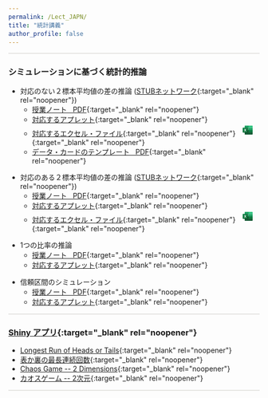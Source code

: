 ```yaml
---
permalink: /Lect_JAPN/
title: "統計講義"
author_profile: false
---
```


<style>
  hr {
    height: 2px;
    background-color: #E5E4E2;
    border: none;
  }

  .no-italics {
      font-style: normal;   
  }
</style>


<!-- Gray #919888;
#BF9269
#A88C7D
#7297A0
#54738E
#B5AFA9
#E5E4E2 Platinum
D3D3D3
-->

<!--
redirect_from:
  - /StatEd/
  - /StatEd.html
-->

---

### シミュレーションに基づく統計的推論

<!-- ############################# -->
- 対応のない２標本平均値の差の推論 ([STUBネットワーク](https://www.causeweb.org/stub/){:target="_blank" rel="noopener"})
  - [授業ノート &nbsp; PDF](https://www.dropbox.com/scl/fi/w4ranzph1wl86vt3ltjid/6.2-Two-Means-Simulation-Final_JAPN.pdf?rlkey=9mz52vllz95wvaoj9h2jjue2s&dl=0){:target="_blank" rel="noopener"}
  - [対応するアプレット](https://www.rossmanchance.com/applets/2021/anovashuffle/AnovaShuffle.htm?language=2){:target="_blank" rel="noopener"}
  - [対応するエクセル・ファイル](/files/Group_Avg_Shuffle_FINAL.xlsx){:target="_blank" rel="noopener"} &nbsp;
  [![alt text](/files/excel_icon_24.png)](/files/Group_Avg_Shuffle_FINAL.xlsx){:target="_blank" rel="noopener"}
  - [データ・カードのテンプレート &nbsp; PDF](/files/Data_Cards.pdf){:target="_blank" rel="noopener"}
<!-- ############################# -->
- 対応のある２標本平均値の差の推論 ([STUBネットワーク](https://www.causeweb.org/stub/){:target="_blank" rel="noopener"})
  - [授業ノート &nbsp; PDF](https://www.dropbox.com/scl/fi/wy80b2gvx7s0r33alkmgp/7.1-7.2-Paired-Data-and-Simulation-Final_JAPN.pdf?rlkey=8sceybnzb8yuzy7v48m7rzyig&dl=0){:target="_blank" rel="noopener"}
  - [対応するアプレット](https://www.rossmanchance.com/applets/2021/matchedpairs/MatchedPairs.htm?language=2){:target="_blank" rel="noopener"}
  - [対応するエクセル・ファイル](/files/Pair_Shuffle_FINAL.xlsx){:target="_blank" rel="noopener"} &nbsp;
  [![alt text](/files/excel_icon_24.png)](/files/Pair_Shuffle_FINAL.xlsx){:target="_blank" rel="noopener"}
<!-- ############################# -->
- 1つの比率の推論
  - [授業ノート &nbsp; PDF](https://www.dropbox.com/scl/fi/vhafb8k6pgmdu733095u2/Helper_Hinderer_Doi.pdf?rlkey=u7ho79tn3nr2rgh9wkzlcbgma&dl=0){:target="_blank" rel="noopener"}
  - [対応するアプレット](https://www.rossmanchance.com/applets/2021/oneprop/OneProp.htm?language=6){:target="_blank" rel="noopener"}
<!-- ############################# -->
- 信頼区間のシミュレーション
  - [授業ノート &nbsp; PDF](https://www.dropbox.com/scl/fi/yu6fg62povvfsjz6nqng5/_.pdf?rlkey=wqehxpypqvj6rtg5bv5rjgiqh&dl=0){:target="_blank" rel="noopener"}
  - [対応するアプレット](https://www.rossmanchance.com/applets/2021/confsim/ConfSim.html?language=2){:target="_blank" rel="noopener"}

---

### [Shiny アプリ](https://statistics.calpoly.edu/shiny){:target="_blank" rel="noopener"}

* [Longest Run of Heads or Tails](http://shiny.calpoly.sh/Longest_Run){:target="_blank" rel="noopener"}
* [表か裏の最長連続回数](https://jasp.ism.ac.jp/LongestRun){:target="_blank" rel="noopener"}
* [Chaos Game -- 2 Dimensions](http://shiny.calpoly.sh/ChaosGame2D){:target="_blank" rel="noopener"}
* [カオスゲーム -- 2次元](https://jasp.ism.ac.jp/ChaosGame2/){:target="_blank" rel="noopener"}

---


<!--
### ChatGPT Article (By Ellis and Slade, July 2023) from Journal of Statistics and Data Science Education

* [PDF - English](https://www.dropbox.com/scl/fi/vu6azaz0pme5mpjob5gwb/ChatGPT-article-JSDSE-ENGL.pdf?rlkey=k9rz9se71il5tc6vlftbgf92r&dl=0){:target="_blank" rel="noopener"}
* [PDF - 日本語](https://www.dropbox.com/scl/fi/plq8tezzlwlq0fuh8rz5z/ChatGPT-article-JSDSE-JAPN.pdf?rlkey=wsmg4unq3a8bmnt5mrd7hux86&dl=0){:target="_blank" rel="noopener"}
---
&nbsp;
-->
